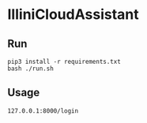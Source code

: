 # IlliniCloudAssistant

## Run
```
pip3 install -r requirements.txt
bash ./run.sh
```

## Usage
`127.0.0.1:8000/login`
